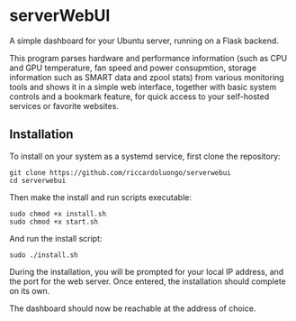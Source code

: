 # serverWebUI
A simple dashboard for your Ubuntu server, running on a Flask backend.

This program parses hardware and performance information (such as CPU and GPU temperature, fan speed and power consupmtion, storage information such as SMART data and zpool stats) from various monitoring tools and shows it in a simple web interface, together with basic system controls and a bookmark feature, for quick access to your self-hosted services or favorite websites.

## Installation
To install on your system as a systemd service, first clone the repository: 

```
git clone https://github.com/riccardoluongo/serverwebui
cd serverwebui
```

Then make the install and run scripts executable:
```
sudo chmod +x install.sh
sudo chmod +x start.sh
```

And run the install script:
```
sudo ./install.sh
```
During the installation, you will be prompted for your local IP address, and the port for the web server. Once entered, the installation should complete on its own.

The dashboard should now be reachable at the address of choice.
